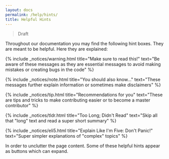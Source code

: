 ```yaml
---
layout: docs
permalink: /help/hints/
title: Helpful Hints
---
```

> Draft

Throughout our documentation you may find the following hint boxes. They are meant to be helpful. Here they are explained:

{% include _notices/warning.html title="Make sure to read this!" text="Be aware of these messages as they are essential messages to avoid making mistakes or creating bugs in the code" %}

{% include _notices/note.html title="You should also know..." text="These messages further explain information or sometimes make disclaimers" %}

{% include _notices/tip.html title="Recommendations for you" text="These are tips and tricks to make contributing easier or to become a master contributor" %}

{% include _notices/tldr.html title="Too Long; Didn't Read" text="Skip all that &quot;long&quot; text and read a super short summary" %}

{% include _notices/eli5.html title="Explain Like I'm Five: Don't Panic!" text="Super simpler explanations of &quot;complex&quot; topics" %}


In order to unclutter the page content. Some of these helpful hints appear as buttons which can expand. 